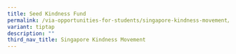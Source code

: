 ```yaml
---
title: Seed Kindness Fund
permalink: /via-opportunities-for-students/singapore-kindness-movement/seed-kindness-fund/
variant: tiptap
description: ""
third_nav_title: Singapore Kindness Movement
---
```

